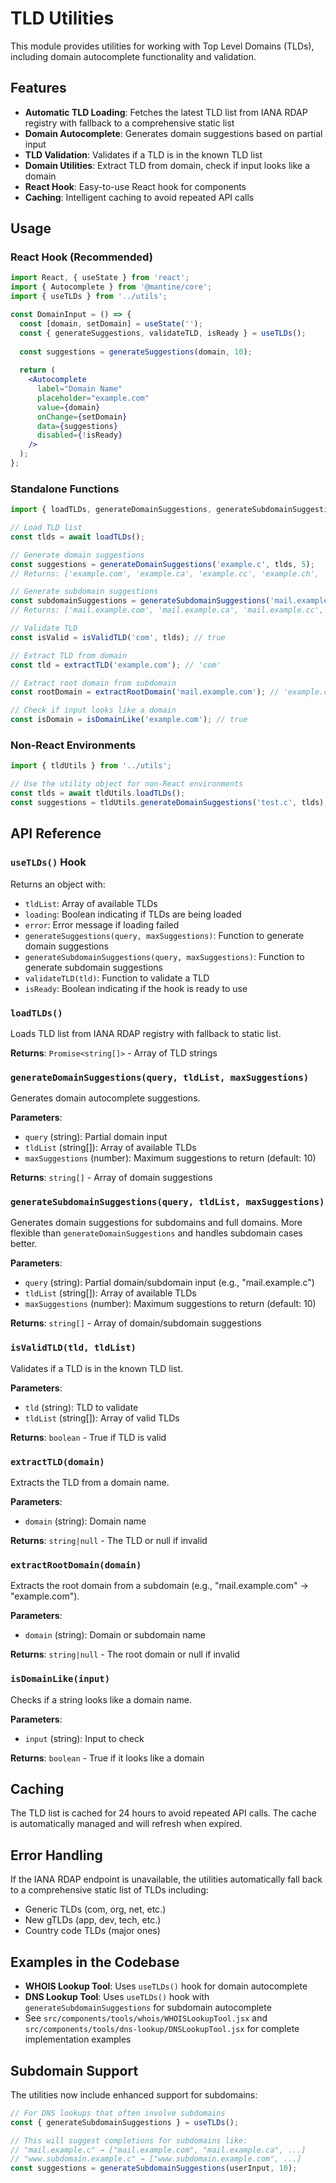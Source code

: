# TLD Utilities

This module provides utilities for working with Top Level Domains (TLDs), including domain autocomplete functionality and validation.

## Features

- **Automatic TLD Loading**: Fetches the latest TLD list from IANA RDAP registry with fallback to a comprehensive static list
- **Domain Autocomplete**: Generates domain suggestions based on partial input
- **TLD Validation**: Validates if a TLD is in the known TLD list
- **Domain Utilities**: Extract TLD from domain, check if input looks like a domain
- **React Hook**: Easy-to-use React hook for components
- **Caching**: Intelligent caching to avoid repeated API calls

## Usage

### React Hook (Recommended)

```jsx
import React, { useState } from 'react';
import { Autocomplete } from '@mantine/core';
import { useTLDs } from '../utils';

const DomainInput = () => {
  const [domain, setDomain] = useState('');
  const { generateSuggestions, validateTLD, isReady } = useTLDs();
  
  const suggestions = generateSuggestions(domain, 10);
  
  return (
    <Autocomplete
      label="Domain Name"
      placeholder="example.com"
      value={domain}
      onChange={setDomain}
      data={suggestions}
      disabled={!isReady}
    />
  );
};
```

### Standalone Functions

```javascript
import { loadTLDs, generateDomainSuggestions, generateSubdomainSuggestions, isValidTLD, extractTLD, extractRootDomain, isDomainLike } from '../utils';

// Load TLD list
const tlds = await loadTLDs();

// Generate domain suggestions
const suggestions = generateDomainSuggestions('example.c', tlds, 5);
// Returns: ['example.com', 'example.ca', 'example.cc', 'example.ch', 'example.cl']

// Generate subdomain suggestions
const subdomainSuggestions = generateSubdomainSuggestions('mail.example.c', tlds, 5);
// Returns: ['mail.example.com', 'mail.example.ca', 'mail.example.cc', 'mail.example.ch', 'mail.example.cl']

// Validate TLD
const isValid = isValidTLD('com', tlds); // true

// Extract TLD from domain
const tld = extractTLD('example.com'); // 'com'

// Extract root domain from subdomain
const rootDomain = extractRootDomain('mail.example.com'); // 'example.com'

// Check if input looks like a domain
const isDomain = isDomainLike('example.com'); // true
```

### Non-React Environments

```javascript
import { tldUtils } from '../utils';

// Use the utility object for non-React environments
const tlds = await tldUtils.loadTLDs();
const suggestions = tldUtils.generateDomainSuggestions('test.c', tlds);
```

## API Reference

### `useTLDs()` Hook

Returns an object with:
- `tldList`: Array of available TLDs
- `loading`: Boolean indicating if TLDs are being loaded
- `error`: Error message if loading failed
- `generateSuggestions(query, maxSuggestions)`: Function to generate domain suggestions
- `generateSubdomainSuggestions(query, maxSuggestions)`: Function to generate subdomain suggestions
- `validateTLD(tld)`: Function to validate a TLD
- `isReady`: Boolean indicating if the hook is ready to use

### `loadTLDs()`

Loads TLD list from IANA RDAP registry with fallback to static list.

**Returns**: `Promise<string[]>` - Array of TLD strings

### `generateDomainSuggestions(query, tldList, maxSuggestions)`

Generates domain autocomplete suggestions.

**Parameters**:
- `query` (string): Partial domain input
- `tldList` (string[]): Array of available TLDs
- `maxSuggestions` (number): Maximum suggestions to return (default: 10)

**Returns**: `string[]` - Array of domain suggestions

### `generateSubdomainSuggestions(query, tldList, maxSuggestions)`

Generates domain suggestions for subdomains and full domains. More flexible than `generateDomainSuggestions` and handles subdomain cases better.

**Parameters**:
- `query` (string): Partial domain/subdomain input (e.g., "mail.example.c")
- `tldList` (string[]): Array of available TLDs
- `maxSuggestions` (number): Maximum suggestions to return (default: 10)

**Returns**: `string[]` - Array of domain/subdomain suggestions

### `isValidTLD(tld, tldList)`

Validates if a TLD is in the known TLD list.

**Parameters**:
- `tld` (string): TLD to validate
- `tldList` (string[]): Array of valid TLDs

**Returns**: `boolean` - True if TLD is valid

### `extractTLD(domain)`

Extracts the TLD from a domain name.

**Parameters**:
- `domain` (string): Domain name

**Returns**: `string|null` - The TLD or null if invalid

### `extractRootDomain(domain)`

Extracts the root domain from a subdomain (e.g., "mail.example.com" → "example.com").

**Parameters**:
- `domain` (string): Domain or subdomain name

**Returns**: `string|null` - The root domain or null if invalid

### `isDomainLike(input)`

Checks if a string looks like a domain name.

**Parameters**:
- `input` (string): Input to check

**Returns**: `boolean` - True if it looks like a domain

## Caching

The TLD list is cached for 24 hours to avoid repeated API calls. The cache is automatically managed and will refresh when expired.

## Error Handling

If the IANA RDAP endpoint is unavailable, the utilities automatically fall back to a comprehensive static list of TLDs including:
- Generic TLDs (com, org, net, etc.)
- New gTLDs (app, dev, tech, etc.)
- Country code TLDs (major ones)

## Examples in the Codebase

- **WHOIS Lookup Tool**: Uses `useTLDs()` hook for domain autocomplete
- **DNS Lookup Tool**: Uses `useTLDs()` hook with `generateSubdomainSuggestions` for subdomain autocomplete
- See `src/components/tools/whois/WHOISLookupTool.jsx` and `src/components/tools/dns-lookup/DNSLookupTool.jsx` for complete implementation examples

## Subdomain Support

The utilities now include enhanced support for subdomains:

```jsx
// For DNS lookups that often involve subdomains
const { generateSubdomainSuggestions } = useTLDs();

// This will suggest completions for subdomains like:
// "mail.example.c" → ["mail.example.com", "mail.example.ca", ...]
// "www.subdomain.example.c" → ["www.subdomain.example.com", ...]
const suggestions = generateSubdomainSuggestions(userInput, 10);
``` 
